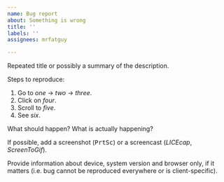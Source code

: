 ```yaml
---
name: Bug report
about: Something is wrong
title: ''
labels: ''
assignees: mrfatguy

---
```


Repeated title or possibly a summary of the description.

Steps to reproduce:

1. Go to _one_ → _two_ → _three_.
2. Click on _four_.
3. Scroll to _five_.
4. See _six_.

What should happen? What is actually happening?

If possible, add a screenshot (<kbd>PrtSc</kbd>) or a screencast (_LICEcap_, _ScreenToGif_).

Provide information about device, system version and browser only, if it matters (i.e. bug cannot be reproduced everywhere or is client-specific).
